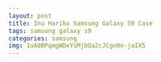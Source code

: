 ```yaml
---
layout: post
title: Inu Hariko Samsung Galaxy S9 Case
tags: samsung galaxy s9
categories: samsung
img: 1uA0BPqmgWDxYsMjbQa2cJCgn0n-jaIX5
---
```

